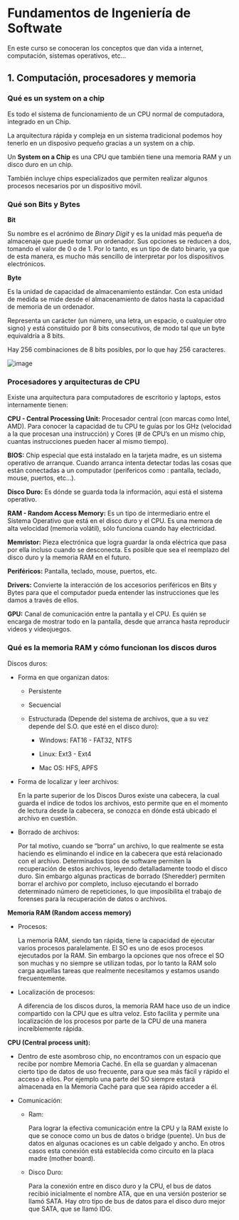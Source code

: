 # Fundamentos de Ingeniería de Softwate

En este curso se conoceran los conceptos que dan vida a internet, computación, sistemas operativos, etc...

## 1. Computación, procesadores y memoria

### Qué es un system on a chip

Es todo el sistema de funcionamiento de un CPU normal de computadora, integrado en un Chip.

La arquitectura rápida y compleja en un sistema tradicional podemos hoy tenerlo en un disposivo pequeño gracias a un system on a chip.

Un **System on a Chip** es una CPU que también tiene una memoria RAM y un disco duro en un chip.

También incluye chips especializados que permiten realizar algunos procesos necesarios por un dispositivo móvil.

### Qué son Bits y Bytes

**Bit**

Su nombre es el acrónimo de _Binary Digit_ y es la unidad más pequeña de almacenaje que puede tomar un ordenador. Sus opciones se reducen a dos, tomando el valor de 0 o de 1. Por lo tanto, es un tipo de dato binario, ya que de esta manera, es mucho más sencillo de interpretar por los dispositivos electrónicos.

**Byte**

Es la unidad de capacidad de almacenamiento estándar. Con esta unidad de medida se mide desde el almacenamiento de datos hasta la capacidad de memoria de un ordenador.

Representa un carácter (un número, una letra, un espacio, o cualquier otro signo) y está constituido por 8 bits consecutivos, de modo tal que un byte equivaldría a 8 bits.

Hay 256 combinaciones de 8 bits posibles, por lo que hay 256 caracteres.

![image](https://raw.githubusercontent.com/wlizama/MDManual/master/assets/images/Bit-byte.jpg "Qué son Bits y Bytes")

### Procesadores y arquitecturas de CPU

Existe una arquitectura para computadores de escritorio y laptops, estos internamente tienen:

**CPU - Central Processing Unit:** Procesador central (con marcas como Intel, AMD). Para conocer la capacidad de tu CPU te guías por los GHz (velocidad a la que procesan una instrucción) y Cores (# de CPU’s en un mismo chip, cuantas instrucciones pueden hacer al mismo tiempo).

**BIOS:** Chip especial que está instalado en la tarjeta madre, es un sistema operativo de arranque. Cuando arranca intenta detectar todas las cosas que están conectadas a un computador (perifericos como : pantalla, teclado, mouse, puertos, etc...).

**Disco Duro:** Es dónde se guarda toda la información, aqui está el sistema operativo.

**RAM - Random Access Memory:** Es un tipo de intermediario entre el Sistema Operativo que está en el disco duro y el CPU. Es una memora de alta velocidad (memoria volátil), sólo funciona cuando hay electricidad.

**Memristor:** Pieza electrónica que logra guardar la onda eléctrica que pasa por ella incluso cuando se desconecta. Es posible que sea el reemplazo del disco duro y la memoria RAM en el futuro.

**Periféricos:** Pantalla, teclado, mouse, puertos, etc.

**Drivers:** Convierte la interacción de los accesorios periféricos en Bits y Bytes para que el computador pueda entender las instrucciones que les damos a través de ellos.

**GPU:** Canal de comunicación entre la pantalla y el CPU. Es quién se encarga de mostrar todo en la pantalla, desde que arranca hasta reproducir videos y videojuegos.

### Qué es la memoria RAM y cómo funcionan los discos duros

Discos duros:

+ Forma en que organizan datos:

  + Persistente

  + Secuencial

  + Estructurada (Depende del sistema de archivos, que a su vez depende del S.O. que esté en el disco duro):

    + Windows: FAT16 - FAT32, NTFS

    + Linux: Ext3 - Ext4

    + Mac OS: HFS, APFS

+ Forma de localizar y leer archivos:

  En la parte superior de los Discos Duros existe una cabecera, la cual guarda el indice de todos los archivos, esto permite que en el momento de lectura desde la cabecera, se conozca en dónde está ubicado el archivo en cuestión.

+ Borrado de archivos:

  Por tal motivo, cuando se “borra” un archivo, lo que realmente se esta haciendo es eliminando el indice en la cabecera que está relacionado con el archivo. Determinados tipos de software permiten la recuperación de estos archivos, leyendo detalladamente toodo el disco duro. Sin embargo algunas practicas de borrado (Sheredder) permiten borrar el archivo por completo, incluso ejecutando el borrado determinado número de repeticiones, lo que imposibilita el trabajo de forenses para la recuperación de datos o archivos.

**Memoria RAM (Random access memory)**

+ Procesos:

  La memoria RAM, siendo tan rápida, tiene la capacidad de ejecutar varios procesos paralelamente. El SO es uno de esos procesos ejecutados por la RAM. Sin embargo la opciones que nos ofrece el SO son muchas y no siempre se utilizan todas, por lo tanto la RAM solo carga aquellas tareas que realmente necesitamos y estamos usando frecuentemente.

+ Localización de procesos:

  A diferencia de los discos duros, la memoria RAM hace uso de un indice compartido con la CPU que es ultra veloz. Esto facilita y permite una localización de los procesos por parte de la CPU de una manera increíblemente rápida.

**CPU (Central process unit):**

+ Dentro de este asombroso chip, no encontramos con un espacio que recibe por nombre Memoria Caché. En ella se guardan y almacenan cierto tipo de datos de uso frecuente, para que sea más fácil y rápido el acceso a ellos. Por ejemplo una parte del SO siempre estará almacenada en la Memoria Caché para que sea rápido acceder a él.

+ Comunicación:

  + Ram:
    
    Para lograr la efectiva comunicación entre la CPU y la RAM existe lo que se conoce como un bus de datos o bridge (puente). Un bus de datos en algunas ocaciones es un cable delgado y ancho. En otros casos esta conexión está establecida como circuito en la placa madre (mother board).

  + Disco Duro:
    
    Para la conexión entre en disco duro y la CPU, el bus de datos recibió inicialmente el nombre ATA, que en una versión posterior se llamó SATA. Hay otro tipo de bus de datos para el disco duro mejor que SATA, que se llamó IDG.

